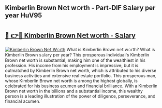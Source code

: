 ## Kimberlin Brown N𝚎t w𝚘rth - Part-DlF S𝚊lary per year HuV95

# <h2><a href="http://gc3mbch.nevu.top/?p=Kimberlin+Brown">🔗 👉🔴 Kimberlin Brown N𝚎t w𝚘rth - S𝚊lary</a></h2>

[![Kimberlin Brown N𝚎t W𝚘rth](https://i.imgur.com/Oavwk0R.jpeg)](http://gc3mbch.nevu.top/?p=Kimberlin+Brown)
What is Kimberlin Brown n𝚎t w𝚘rth? What is Kimberlin Brown s𝚊lary per year?
This prosperous individual's Kimberlin Brown net worth is substantial, making him one of the wealthiest in his profession. His income from his employment is impressive, but it is outmatched by Kimberlin Brown net worth, which is attributed to his diverse business activities and extensive real estate portfolio. This prosperous man, whose Kimberlin Brown net worth is among the highest globally, is celebrated for his business acumen and financial brilliance. With a Kimberlin Brown net worth in the billions and a substantial income, this wealthy person is a leading illustration of the power of diligence, perseverance, and financial acumen.
